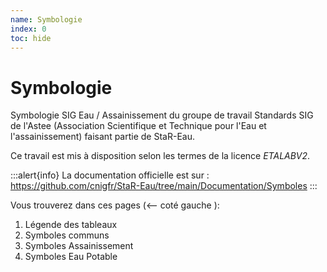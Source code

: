 ```yaml
---
name: Symbologie
index: 0
toc: hide
---
```


# Symbologie

Symbologie SIG Eau / Assainissement du groupe de travail Standards SIG de l'Astee (Association Scientifique et Technique pour l'Eau et l'assainissement) faisant partie de StaR-Eau.

Ce travail est mis à disposition selon les termes de la licence _ETALABV2_.

:::alert{info}
La documentation officielle est sur : https://github.com/cnigfr/StaR-Eau/tree/main/Documentation/Symboles
:::

Vous trouverez dans ces pages (<-- coté gauche ):

1. Légende des tableaux
2. Symboles communs
3. Symboles Assainissement
4. Symboles Eau Potable